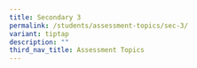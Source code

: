 ```yaml
---
title: Secondary 3
permalink: /students/assessment-topics/sec-3/
variant: tiptap
description: ""
third_nav_title: Assessment Topics
---
```

